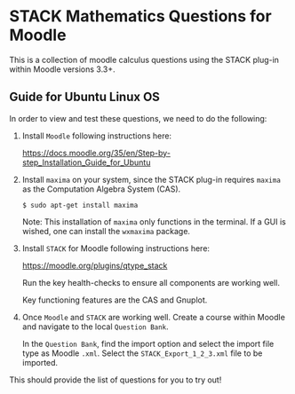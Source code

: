 # STACK Mathematics Questions for Moodle

This is a collection of moodle calculus questions using the STACK plug-in within Moodle versions 3.3+.

## Guide for Ubuntu Linux OS

In order to view and test these questions, we need to do the following:

1. Install `Moodle` following instructions here: 

   https://docs.moodle.org/35/en/Step-by-step_Installation_Guide_for_Ubuntu 

2. Install `maxima` on your system, since the STACK plug-in requires `maxima` as the Computation Algebra System (CAS).

   `$ sudo apt-get install maxima`
   
   Note: This installation of `maxima` only functions in the terminal. If a GUI is wished, one can install the `wxmaxima` package.
   
3. Install `STACK` for Moodle following instructions here: 
 
   https://moodle.org/plugins/qtype_stack

   Run the key health-checks to ensure all components are working well. 
   
   Key functioning features are the CAS and Gnuplot.
   
4. Once `Moodle` and `STACK` are working well. Create a course within Moodle and navigate to the local `Question Bank`.

   In the `Question Bank`, find the import option and select the import file type as Moodle `.xml`. Select the `STACK_Export_1_2_3.xml` file to be imported. 

This should provide the list of questions for you to try out!

